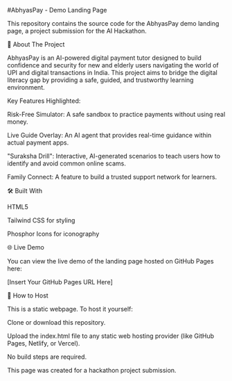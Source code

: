 #AbhyasPay - Demo Landing Page

This repository contains the source code for the AbhyasPay demo landing page, a project submission for the AI Hackathon.

🚀 About The Project

AbhyasPay is an AI-powered digital payment tutor designed to build confidence and security for new and elderly users navigating the world of UPI and digital transactions in India. This project aims to bridge the digital literacy gap by providing a safe, guided, and trustworthy learning environment.

Key Features Highlighted:

Risk-Free Simulator: A safe sandbox to practice payments without using real money.

Live Guide Overlay: An AI agent that provides real-time guidance within actual payment apps.

"Suraksha Drill": Interactive, AI-generated scenarios to teach users how to identify and avoid common online scams.

Family Connect: A feature to build a trusted support network for learners.

🛠️ Built With

HTML5

Tailwind CSS for styling

Phosphor Icons for iconography

🌐 Live Demo

You can view the live demo of the landing page hosted on GitHub Pages here:

[Insert Your GitHub Pages URL Here]

🔧 How to Host

This is a static webpage. To host it yourself:

Clone or download this repository.

Upload the index.html file to any static web hosting provider (like GitHub Pages, Netlify, or Vercel).

No build steps are required.

This page was created for a hackathon project submission.
